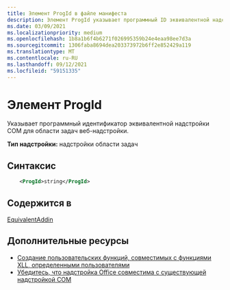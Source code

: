 ```yaml
---
title: Элемент ProgId в файле манифеста
description: Элемент ProgId указывает программный ID эквивалентной надстройки COM для области задач веб-надстройки.
ms.date: 03/09/2021
ms.localizationpriority: medium
ms.openlocfilehash: 1b8a1b6f4b6271f026995359b24e4eaa98ee7d3a
ms.sourcegitcommit: 1306faba8694dea203373972b6ff2e852429a119
ms.translationtype: MT
ms.contentlocale: ru-RU
ms.lasthandoff: 09/12/2021
ms.locfileid: "59151335"
---
```

# <a name="progid-element"></a>Элемент ProgId

Указывает программный идентификатор эквивалентной надстройки COM для области задач веб-надстройки.

**Тип надстройки:** надстройки области задач

## <a name="syntax"></a>Синтаксис

```XML
    <ProgId>string</ProgId>  
```

## <a name="contained-in"></a>Содержится в

[EquivalentAddin](equivalentaddin.md)

## <a name="see-also"></a>Дополнительные ресурсы

- [Создание пользовательских функций, совместимых с функциями XLL, определенными пользователями](../../excel/make-custom-functions-compatible-with-xll-udf.md)
- [Убедитесь, что надстройка Office совместима с существующей надстройкой COM](../../develop/make-office-add-in-compatible-with-existing-com-add-in.md)